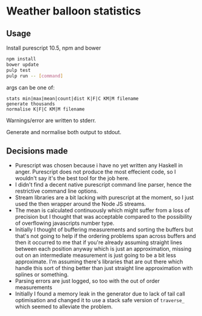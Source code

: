 # Weather balloon statistics

## Usage

Install purescript 10.5, npm and bower

```bash
npm install
bower update
pulp test
pulp run -- [command]
```
args can be one of:
```
stats min|max|mean|count|dist K|F|C KM|M filename
generate thousands
normalise K|F|C KM|M filename
```

Warnings/error are written to stderr.

Generate and normalise both output to stdout.

## Decisions made

- Purescript was chosen because i have no yet written any Haskell in anger. Purescript does not produce the most effecient code, so I wouldn't say it's the best tool for the job here.
- I didn't find a decent native purescript command line parser, hence the restrictive command line options.
- Stream libraries are a bit lacking with purescript at the moment, so I just used the
  then wrapper around the Node JS streams.
- The mean is calculated continuously which might suffer from a loss of precision but I thought that was acceptable compared to the possibility of overflowing javascripts number type.
- Initially I thought of buffering measurements and sorting the buffers but that's not going to help if the ordering problems span across buffers
  and then it occurred to me that if you're already assuming straight lines between each position anyway which is just an approximation, missing out on an intermediate measurement is just going to be a
  bit less approximate. I'm assuming there's libraries that are out there which handle this sort of thing better than just straight line approximation with splines or something.
- Parsing errors are just logged, so too with the out of order measurements
- Initially I found a memory leak in the generator due to lack of tail call optimisation and changed it to use a stack safe version of `traverse_` which seemed to alleviate the problem.
